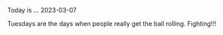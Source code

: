Today is ...
2023-03-07

Tuesdays are the days when people really get the ball rolling. Fighting!!!

